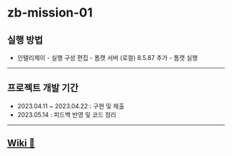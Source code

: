 # zb-mission-01

## 실행 방법
- 인텔리제이 - 실행 구성 편집 - 톰캣 서버 (로컬) 8.5.87 추가 - 톰캣 실행

---

## 프로젝트 개발 기간

- 2023.04.11 ~ 2023.04.22 : 구현 및 제출
- 2023.05.14 : 피드백 반영 및 코드 정리

---

## [Wiki 📝](https://github.com/zhyunk/zb-mission-01/wiki)
